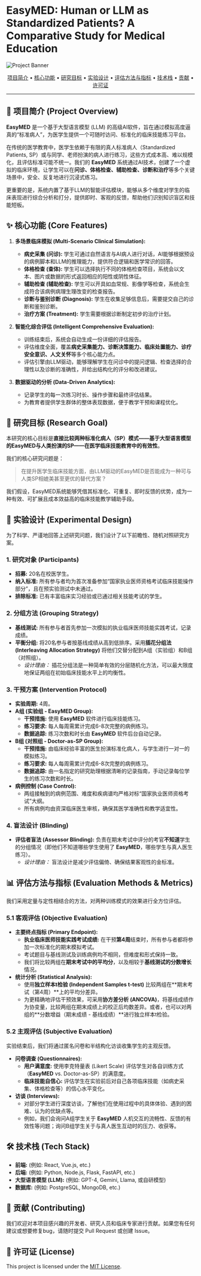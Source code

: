 # EasyMED: Human or LLM as Standardized Patients? A Comparative Study for Medical Education

![Project Banner](https://placehold.co/1200x400/3367d6/ffffff?text=EasyMED+Mult+Agent)
<p align="center">
  <a href="#-项目简介">项目简介</a> •
  <a href="#-核心功能">核心功能</a> •
  <a href="#-研究目标">研究目标</a> •
  <a href="#-实验设计">实验设计</a> •
  <a href="#-评估方法与指标">评估方法与指标</a> •
  <a href="#-技术栈">技术栈</a> •
  <a href="#-贡献">贡献</a> •
  <a href="#-许可证">许可证</a>
</p>

---

## 📖 项目简介 (Project Overview)

**EasyMED** 是一个基于大型语言模型 (LLM) 的高级AI软件，旨在通过模拟高度逼真的“标准病人”，为医学生提供一个可随时访问、标准化的临床技能练习平台。

在传统的医学教育中，医学生依赖于有限的真人标准病人（Standardized Patients, SP）或与同学、老师扮演的病人进行练习，这些方式成本高、难以规模化，且评估标准可能不统一。我们的 **EasyMED** 系统通过AI技术，创建了一个虚拟的临床环境，让学生可以在**问诊、体格检查、辅助检查、诊断和治疗**等多个关键场景中，安全、反复地进行沉浸式练习。

更重要的是，系统内置了基于LLM的智能评估模块，能够从多个维度对学生的临床表现进行综合分析和打分，提供即时、客观的反馈，帮助他们识别知识盲区和技能短板。

## ✨ 核心功能 (Core Features)

1.  **多场景临床模拟 (Multi-Scenario Clinical Simulation):**
    * **病史采集 (问诊):** 学生可通过自然语言与AI病人进行对话，AI能够根据预设的病例脚本和LLM的推理能力，提供符合逻辑和医学常识的回答。
    * **体格检查 (查体):** 学生可以选择执行不同的体格检查项目，系统会以文本、图片或数据的形式返回相应的阳性或阴性体征。
    * **辅助检查 (辅助检查):** 学生可以开具如血常规、影像学等检查，系统会生成符合该病例病理生理改变的检查报告。
    * **诊断与鉴别诊断 (Diagnosis):** 学生在收集足够信息后，需要提交自己的诊断和鉴别诊断。
    * **治疗方案 (Treatment):** 学生需要根据诊断制定初步的治疗计划。

2.  **智能化综合评估 (Intelligent Comprehensive Evaluation):**
    * 训练结束后，系统会自动生成一份详细的评估报告。
    * 评估维度全面，覆盖**病史采集能力、诊断决策能力、临床处置能力、诊疗安全意识、人文关怀**等多个核心能力点。
    * 评估引擎由LLM驱动，能够理解学生在问诊中的提问逻辑、检查选择的合理性以及诊断的准确性，并给出结构化的评分和改进建议。

3.  **数据驱动的分析 (Data-Driven Analytics):**
    * 记录学生的每一次练习时长、操作步骤和最终评估结果。
    * 为教育者提供学生群体的整体表现数据，便于教学干预和课程优化。

## 🎯 研究目标 (Research Goal)

本研究的核心目标是**直接比较两种标准化病人（SP）模式——基于大型语言模型的EasyMED与人类扮演的SP——在医学临床技能教育中的有效性**。

我们的核心研究问题是：
> 在提升医学生临床技能方面，由LLM驱动的EasyMED是否能成为一种可与人类SP相媲美甚至更优的替代方案？

我们假设，EasyMED系统能够凭借其标准化、可重复、即时反馈的优势，成为一种有效、可扩展且成本效益高的临床技能教学辅助手段。

## 🔬 实验设计 (Experimental Design)

为了科学、严谨地回答上述研究问题，我们设计了以下前瞻性、随机对照研究方案。

### 1. 研究对象 (Participants)
* **招募:** 20名在校医学生。
* **纳入标准:** 所有参与者均为首次准备参加“国家执业医师资格考试临床技能操作部分”，且在预实验测试中未通过。
* **排除标准:** 已有丰富临床实习经验或已通过相关技能考试的学生。

### 2. 分组方法 (Grouping Strategy)
* **基线测试:** 所有参与者首先参加一次模拟的执业临床医师技能实践考试，记录成绩。
* **平衡分组:** 将20名参与者按基线成绩从高到低排序。采用**插花分组法 (Interleaving Allocation Strategy)** 将他们交替分配到A组（实验组）和B组（对照组）。
    * *设计理由：* 插花分组法是一种简单有效的分层随机化方法，可以最大限度地保证两组在初始临床技能水平上的均衡性。

### 3. 干预方案 (Intervention Protocol)
* **实验周期:** 4周。
* **A组 (实验组 - EasyMED Group):**
    * **干预措施:** 使用 **EasyMED** 软件进行临床技能练习。
    * **练习要求:** 每人每周需累计完成6-8次完整的病例练习。
    * **数据追踪:** 练习次数和时长由 **EasyMED** 软件后台自动记录。
* **B组 (对照组 - Doctor-as-SP Group):**
    * **干预措施:** 由临床经验丰富的医生扮演标准化病人，与学生进行一对一的模拟练习。
    * **练习要求:** 每人每周需累计完成6-8次完整的病例练习。
    * **数据追踪:** 由一名指定的研究助理根据清晰的记录指南，手动记录每位学生的练习次数和时长。
* **病例控制 (Case Control):**
    * 两组接触到的病例范围、难度和疾病谱均严格对标“国家执业医师资格考试”大纲。
    * 所有病例均由资深临床医生审核，确保其医学准确性和教学适宜性。

### 4. 盲法设计 (Blinding)
* **评估者盲法 (Assessor Blinding):** 负责在期末考试中评分的考官**不知道**学生的分组情况（即他们不知道哪些学生使用了 **EasyMED**，哪些学生与真人医生练习）。
    * *设计理由：* 盲法设计是减少评估偏倚、确保结果客观性的金标准。

## 📊 评估方法与指标 (Evaluation Methods & Metrics)

我们采用定量与定性相结合的方法，对两种训练模式的效果进行全方位评估。

### 5.1 客观评估 (Objective Evaluation)

* **主要终点指标 (Primary Endpoint):**
    * **执业临床医师技能实践考试成绩:** 在干预**第4周**结束时，所有参与者都将参加一次标准化的期末模拟考试。
    * 考试题目与基线测试及训练病例均不相同，但难度和形式保持一致。
    * 我们将比较两组在**期末考试中的平均分**，以及相较于**基线测试的分数增长**情况。
* **统计分析 (Statistical Analysis):**
    * 使用**独立样本t检验 (Independent Samples t-test)** 比较两组在**期末考试（第4周）**上的平均分差异。
    * 为更精确地评估干预效果，可采用**协方差分析 (ANCOVA)**，将基线成绩作为协变量，比较两组在期末成绩上的校正后均数差异。或者，也可以对两组的**分数增益（期末成绩 - 基线成绩）**进行独立样本t检验。

### 5.2 主观评估 (Subjective Evaluation)

实验结束后，我们将通过匿名问卷和半结构化访谈收集学生的主观反馈。

* **问卷调查 (Questionnaires):**
    * **用户满意度:** 使用李克特量表 (Likert Scale) 评估学生对各自训练方式（**EasyMED** vs. Doctor-as-SP）的满意度。
    * **临床技能自信心:** 评估学生在实验前后对自己各项临床技能（如病史采集、体格检查等）的信心水平变化。
* **访谈 (Interviews):**
    * 对部分学生进行深度访谈，了解他们在使用过程中的具体体验、遇到的困难、认为的优缺点等。
    * 例如，我们会询问A组学生关于 **EasyMED** 人机交互的流畅性、反馈的有效性等问题；询问B组学生关于与真人医生互动时的压力、收获等。

## 🛠️ 技术栈 (Tech Stack)
* **前端:** (例如: React, Vue.js, etc.)
* **后端:** (例如: Python, Node.js, Flask, FastAPI, etc.)
* **大型语言模型 (LLM):** (例如: GPT-4, Gemini, Llama, 或自研模型)
* **数据库:** (例如: PostgreSQL, MongoDB, etc.)

## 🤝 贡献 (Contributing)
我们欢迎对本项目感兴趣的开发者、研究人员和临床专家进行贡献。如果您有任何建议或想要修复bug，请随时提交 Pull Request 或创建 Issue。

## 📄 许可证 (License)
This project is licensed under the [MIT License](LICENSE).

